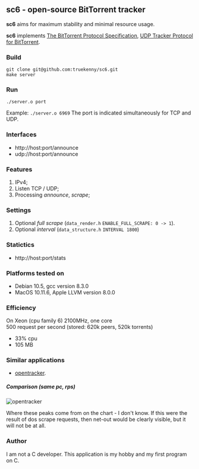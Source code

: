 ## sc6 - open-source BitTorrent tracker

**sc6** aims for maximum stability and minimal resource usage.

**sc6** implements 
[The BitTorrent Protocol Specification](https://www.bittorrent.org/beps/bep_0003.html),
[UDP Tracker Protocol for BitTorrent](https://www.bittorrent.org/beps/bep_0003.html).

### Build

    git clone git@github.com:truekenny/sc6.git
	make server	

### Run

    ./server.o port

Example: `./server.o 6969`
The port is indicated simultaneously for TCP and UDP.

### Interfaces

- http://host:port/announce 
- udp://host:port/announce

### Features

1. IPv4;
1. Listen TCP / UDP;
1. Processing *announce*, *scrape*;

### Settings

1. Optional *full scrape* (`data_render.h` `ENABLE_FULL_SCRAPE: 0 -> 1`).
1. Optional *interval* (`data_structure.h` `INTERVAL 1800`)

### Statictics

- http://host:port/stats

### Platforms tested on

- Debian 10.5, gcc version 8.3.0
- MacOS 10.11.6, Apple LLVM version 8.0.0

### Efficiency

On Xeon (cpu family 6) 2100MHz, one core<br>
500 request per second (stored: 620k peers, 520k torrents)

- 33% cpu
- 105 MB

### Similar applications

- [opentracker](https://github.com/masroore/opentracker).

##### Comparison (same pc, rps)

![opentracker](https://raw.githubusercontent.com/truekenny/sc6/master/Pictures/opentracker.png)

Where these peaks come from on the chart - I don't know.
If this were the result of dos scrape requests, then net-out would be clearly visible, but it will not be at all.

### Author

I am not a C developer. This application is my hobby and my first program on C.
